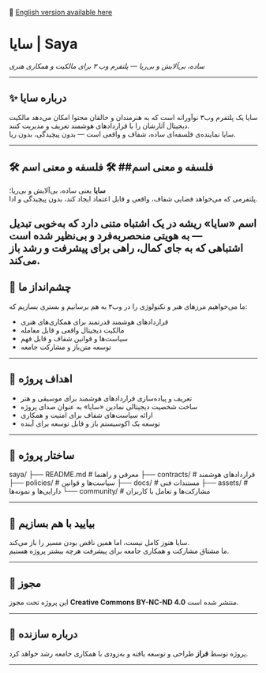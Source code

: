 📄 [English version available here](./README.en.md)
# سایا | Saya  
*ساده، بی‌آلایش و بی‌ریا — پلتفرم وب ۳ برای مالکیت و همکاری هنری*

---

## ✨ درباره سایا

سایا یک پلتفرم وب۳ نوآورانه است که به هنرمندان و خالقان محتوا امکان می‌دهد مالکیت دیجیتال آثارشان را با قراردادهای هوشمند تعریف و مدیریت کنند.  
سایا نماینده‌ی فلسفه‌ای ساده، شفاف و واقعی است — بدون پیچیدگی، بدون ریا.

---

## 🛠️ فلسفه و معنی اسم## 🛠️ فلسفه و معنی اسم

**سایا** یعنی ساده، بی‌آلایش و بی‌ریا؛  
پلتفرمی که می‌خواهد فضایی شفاف، واقعی و قابل اعتماد ایجاد کند، بدون پیچیدگی و ادا.

اسم «سایا» ریشه در یک اشتباه متنی دارد که به‌خوبی تبدیل به هویتی منحصربه‌فرد و بی‌نظیر شده است —  
اشتباهی که به جای کمال، راهی برای پیشرفت و رشد باز می‌کند.
---

## 🚀 چشم‌انداز ما

ما می‌خواهیم مرزهای هنر و تکنولوژی را در وب۳ به هم برسانیم و بستری بسازیم که:  
- قراردادهای هوشمند قدرتمند برای همکاری‌های هنری  
- مالکیت دیجیتال واقعی و قابل معامله  
- سیاست‌ها و قوانین شفاف و قابل فهم  
- توسعه متن‌باز و مشارکت جامعه

---

## 🎯 اهداف پروژه

- تعریف و پیاده‌سازی قراردادهای هوشمند برای موسیقی و هنر  
- ساخت شخصیت دیجیتالی نمادین «سایا» به عنوان صدای پروژه  
- ارائه سیاست‌های شفاف برای امنیت و همکاری  
- توسعه یک اکوسیستم باز و قابل توسعه برای آینده

---

## 📂 ساختار پروژه

saya/
├── README.md         # معرفی و راهنما
├── contracts/        # قراردادهای هوشمند
├── policies/         # سیاست‌ها و قوانین
├── docs/             # مستندات فنی
├── assets/           # دارایی‌ها و نمونه‌ها
└── community/        # مشارکت‌ها و تعامل با کاربران

---

## 🤝 بیایید با هم بسازیم

سایا هنوز کامل نیست، اما همین ناقص بودن مسیر را باز می‌کند.  
ما مشتاق مشارکت و همکاری جامعه برای پیشرفت هرچه بیشتر پروژه هستیم.

---

## 📜 مجوز

این پروژه تحت مجوز **Creative Commons BY-NC-ND 4.0** منتشر شده است.

---

## 👤 درباره سازنده

پروژه توسط **فراز** طراحی و توسعه یافته و به‌زودی با همکاری جامعه رشد خواهد کرد.

---
